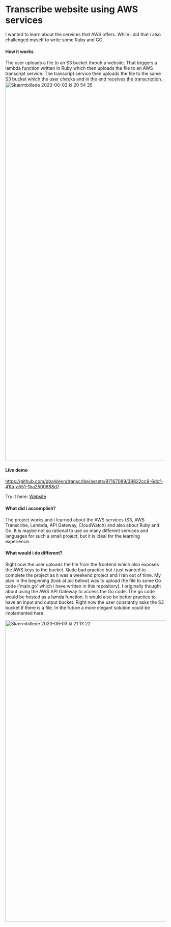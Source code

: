 # Transcribe website using AWS services

I wanted to learn about the services that AWS offers. While i did that i also challenged myself to write some Ruby and GO.


#### How it works

The user uploads a file to an S3 bucket throuh a website. That triggers a lambda function written in Ruby which then uploads the file to an AWS transcript service. 
The transcript service then uploads the file to the same S3 bucket which the user checks and in the end receives the transcription. 
<img width="1191" alt="Skærmbillede 2023-06-03 kl  20 54 35" src="https://github.com/gbalslevn/transcribe/assets/97167089/385f3d4c-154c-4ece-8655-3b6935344a03">

#### Live demo

https://github.com/gbalslevn/transcribe/assets/97167089/39822cc9-6dcf-41fa-a551-1ba2500668d7

Try it here: [Website](https://transcribe-audio-to-danish.onrender.com/)


#### What did i accomplish?
The project works and i learned about the AWS services (S3, AWS Transcribe, Lambda, API Gateway, CloudWatch) and also about Ruby and Go. 
It is maybe not so rational to use so many different services and languages for such a small project, but it is ideal for the learning experience. 

#### What would i do different?
Right now the user uploads the file from the frontend which also exposes the AWS keys to the bucket. Quite bad practice but i just wanted to complete the project as it was a weekend project and i ran out of time. My plan in the beginning (look at pic below) was to upload the file to some Go code ('main.go' which i have written in this repository). I originally thought about using the AWS API Gateway to access the Go code. The go code would be hosted as a lamda function. 
It would also be better practice to have an input and output bucket. Right now the user constantly asks the S3 bucket if there is a file. In the future a more elegant solution could be implemented here. 


<img width="947" alt="Skærmbillede 2023-06-03 kl  21 13 22" src="https://github.com/gbalslevn/transcribe/assets/97167089/8303d502-4f15-4951-9196-0e7753244ac8">






